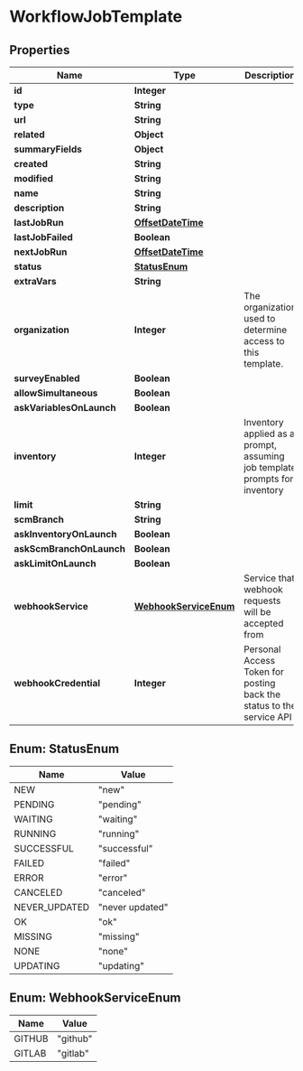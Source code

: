 # WorkflowJobTemplate

## Properties
Name | Type | Description | Notes
------------ | ------------- | ------------- | -------------
**id** | **Integer** |  |  [optional]
**type** | **String** |  |  [optional]
**url** | **String** |  |  [optional]
**related** | **Object** |  |  [optional]
**summaryFields** | **Object** |  |  [optional]
**created** | **String** |  |  [optional]
**modified** | **String** |  |  [optional]
**name** | **String** |  | 
**description** | **String** |  |  [optional]
**lastJobRun** | [**OffsetDateTime**](OffsetDateTime.md) |  |  [optional]
**lastJobFailed** | **Boolean** |  |  [optional]
**nextJobRun** | [**OffsetDateTime**](OffsetDateTime.md) |  |  [optional]
**status** | [**StatusEnum**](#StatusEnum) |  |  [optional]
**extraVars** | **String** |  |  [optional]
**organization** | **Integer** | The organization used to determine access to this template. |  [optional]
**surveyEnabled** | **Boolean** |  |  [optional]
**allowSimultaneous** | **Boolean** |  |  [optional]
**askVariablesOnLaunch** | **Boolean** |  |  [optional]
**inventory** | **Integer** | Inventory applied as a prompt, assuming job template prompts for inventory |  [optional]
**limit** | **String** |  |  [optional]
**scmBranch** | **String** |  |  [optional]
**askInventoryOnLaunch** | **Boolean** |  |  [optional]
**askScmBranchOnLaunch** | **Boolean** |  |  [optional]
**askLimitOnLaunch** | **Boolean** |  |  [optional]
**webhookService** | [**WebhookServiceEnum**](#WebhookServiceEnum) | Service that webhook requests will be accepted from |  [optional]
**webhookCredential** | **Integer** | Personal Access Token for posting back the status to the service API |  [optional]

<a name="StatusEnum"></a>
## Enum: StatusEnum
Name | Value
---- | -----
NEW | &quot;new&quot;
PENDING | &quot;pending&quot;
WAITING | &quot;waiting&quot;
RUNNING | &quot;running&quot;
SUCCESSFUL | &quot;successful&quot;
FAILED | &quot;failed&quot;
ERROR | &quot;error&quot;
CANCELED | &quot;canceled&quot;
NEVER_UPDATED | &quot;never updated&quot;
OK | &quot;ok&quot;
MISSING | &quot;missing&quot;
NONE | &quot;none&quot;
UPDATING | &quot;updating&quot;

<a name="WebhookServiceEnum"></a>
## Enum: WebhookServiceEnum
Name | Value
---- | -----
GITHUB | &quot;github&quot;
GITLAB | &quot;gitlab&quot;
